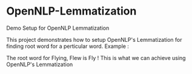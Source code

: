# OpenNLP-Lemmatization
Demo Setup for OpenNLP Lemmatization

This project demonstrates how to setup OpenNLP's Lemmatization for finding root word for a perticular word.
Example :

The root word for Flying, Flew is Fly ! This is what we can achieve using OpenNLP's Lemmatization
 

